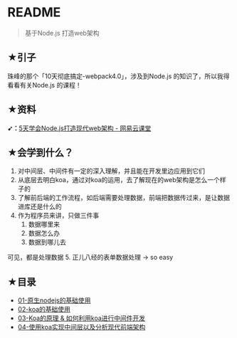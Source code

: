 # README

> 基于Node.js 打造web架构

## ★引子

珠峰的那个「10天彻底搞定-webpack4.0」，涉及到Node.js 的知识了，所以我得看看有关Node.js 的课程！

## ★资料

**➹：**[5天学会Node.js打造现代web架构 - 网易云课堂](https://study.163.com/course/courseMain.htm?courseId=1209649806)

## ★会学到什么？

1. 对中间层、中间件有一定的深入理解，并且能在开发里边应用到它们
2. 从底层去明白koa，通过对koa的运用，去了解现在的web架构是怎么一个样子的
3. 了解前后端的工作流程，如后端需要处理数据，前端把数据传过来，是让数据进库还是什么的
4. 作为程序员来讲，只做三件事
   1. 数据哪里来
   2. 数据怎么办
   3. 数据到哪儿去
  
  可见，都是处理数据
5. 正儿八经的表单数据处理 -> so easy

## ★目录

- [01-原生nodejs的基础使用](./01.md)
- [02-koa的基础使用](./02.md)
- [03-Koa的原理 & 如何利用koa进行中间件开发](./03.md)
- [04-使用koa实现中间层以及分析现代前端架构](./04.md)